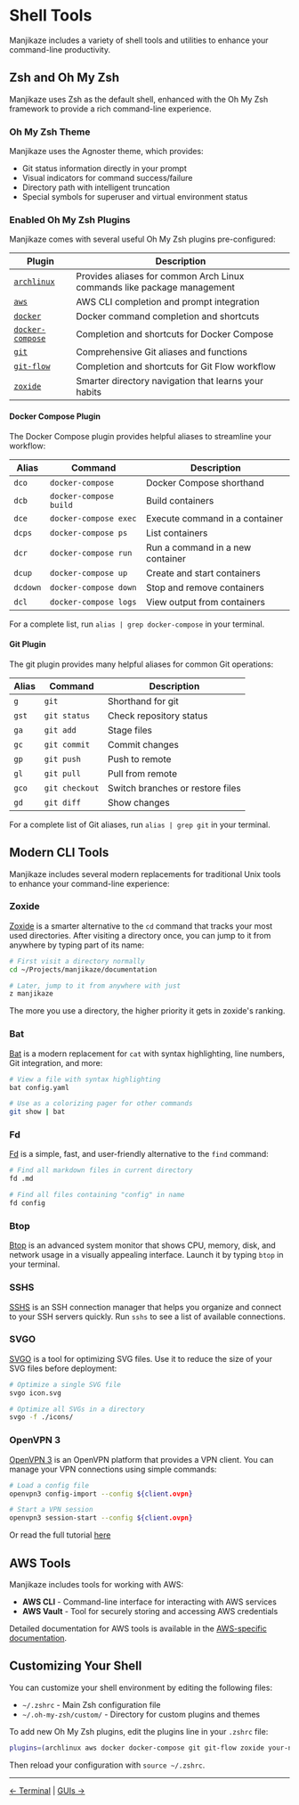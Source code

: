 # Shell Tools

Manjikaze includes a variety of shell tools and utilities to enhance your command-line productivity.

## Zsh and Oh My Zsh

Manjikaze uses Zsh as the default shell, enhanced with the Oh My Zsh framework to provide a rich command-line experience.

### Oh My Zsh Theme

Manjikaze uses the Agnoster theme, which provides:

-   Git status information directly in your prompt
-   Visual indicators for command success/failure
-   Directory path with intelligent truncation
-   Special symbols for superuser and virtual environment status

### Enabled Oh My Zsh Plugins

Manjikaze comes with several useful Oh My Zsh plugins pre-configured:

| Plugin                                                                                    | Description                                                             |
| ----------------------------------------------------------------------------------------- | ----------------------------------------------------------------------- |
| [`archlinux`](https://github.com/ohmyzsh/ohmyzsh/tree/master/plugins/archlinux)           | Provides aliases for common Arch Linux commands like package management |
| [`aws`](https://github.com/ohmyzsh/ohmyzsh/tree/master/plugins/aws)                       | AWS CLI completion and prompt integration                               |
| [`docker`](https://github.com/ohmyzsh/ohmyzsh/tree/master/plugins/docker)                 | Docker command completion and shortcuts                                 |
| [`docker-compose`](https://github.com/ohmyzsh/ohmyzsh/tree/master/plugins/docker-compose) | Completion and shortcuts for Docker Compose                             |
| [`git`](https://github.com/ohmyzsh/ohmyzsh/tree/master/plugins/git)                       | Comprehensive Git aliases and functions                                 |
| [`git-flow`](https://github.com/ohmyzsh/ohmyzsh/tree/master/plugins/git-flow)             | Completion and shortcuts for Git Flow workflow                          |
| [`zoxide`](https://github.com/ajeetdsouza/zoxide)                                         | Smarter directory navigation that learns your habits                    |

#### Docker Compose Plugin

The Docker Compose plugin provides helpful aliases to streamline your workflow:

| Alias    | Command                | Description                      |
| -------- | ---------------------- | -------------------------------- |
| `dco`    | `docker-compose`       | Docker Compose shorthand         |
| `dcb`    | `docker-compose build` | Build containers                 |
| `dce`    | `docker-compose exec`  | Execute command in a container   |
| `dcps`   | `docker-compose ps`    | List containers                  |
| `dcr`    | `docker-compose run`   | Run a command in a new container |
| `dcup`   | `docker-compose up`    | Create and start containers      |
| `dcdown` | `docker-compose down`  | Stop and remove containers       |
| `dcl`    | `docker-compose logs`  | View output from containers      |

For a complete list, run `alias | grep docker-compose` in your terminal.

#### Git Plugin

The git plugin provides many helpful aliases for common Git operations:

| Alias | Command        | Description                      |
| ----- | -------------- | -------------------------------- |
| `g`   | `git`          | Shorthand for git                |
| `gst` | `git status`   | Check repository status          |
| `ga`  | `git add`      | Stage files                      |
| `gc`  | `git commit`   | Commit changes                   |
| `gp`  | `git push`     | Push to remote                   |
| `gl`  | `git pull`     | Pull from remote                 |
| `gco` | `git checkout` | Switch branches or restore files |
| `gd`  | `git diff`     | Show changes                     |

For a complete list of Git aliases, run `alias | grep git` in your terminal.

## Modern CLI Tools

Manjikaze includes several modern replacements for traditional Unix tools to enhance your command-line experience:

### Zoxide

[Zoxide](https://github.com/ajeetdsouza/zoxide) is a smarter alternative to the `cd` command that tracks your most used directories. After visiting a directory once, you can jump to it from anywhere by typing part of its name:

```bash
# First visit a directory normally
cd ~/Projects/manjikaze/documentation

# Later, jump to it from anywhere with just
z manjikaze
```

The more you use a directory, the higher priority it gets in zoxide's ranking.

### Bat

[Bat](https://github.com/sharkdp/bat) is a modern replacement for `cat` with syntax highlighting, line numbers, Git integration, and more:

```bash
# View a file with syntax highlighting
bat config.yaml

# Use as a colorizing pager for other commands
git show | bat
```

### Fd

[Fd](https://github.com/sharkdp/fd) is a simple, fast, and user-friendly alternative to the `find` command:

```bash
# Find all markdown files in current directory
fd .md

# Find all files containing "config" in name
fd config
```

### Btop

[Btop](https://github.com/aristocratos/btop) is an advanced system monitor that shows CPU, memory, disk, and network usage in a visually appealing interface. Launch it by typing `btop` in your terminal.

### SSHS

[SSHS](https://github.com/quantumsheep/sshs) is an SSH connection manager that helps you organize and connect to your SSH servers quickly. Run `sshs` to see a list of available connections.

### SVGO

[SVGO](https://github.com/svg/svgo) is a tool for optimizing SVG files. Use it to reduce the size of your SVG files before deployment:

```bash
# Optimize a single SVG file
svgo icon.svg

# Optimize all SVGs in a directory
svgo -f ./icons/
```

### OpenVPN 3

[OpenVPN 3](https://codeberg.org/OpenVPN/openvpn3-linux) is an OpenVPN platform that provides a VPN client. You can manage your VPN connections using simple commands:

```bash
# Load a config file
openvpn3 config-import --config ${client.ovpn}

# Start a VPN session
openvpn3 session-start --config ${client.ovpn}
```

Or read the full tutorial [here](https://openvpn.net/as-docs/tutorials/tutorial--connect-with-linux.html)

## AWS Tools

Manjikaze includes tools for working with AWS:

-   **AWS CLI** - Command-line interface for interacting with AWS services
-   **AWS Vault** - Tool for securely storing and accessing AWS credentials

Detailed documentation for AWS tools is available in the [AWS-specific documentation](aws-tools.md).

## Customizing Your Shell

You can customize your shell environment by editing the following files:

-   `~/.zshrc` - Main Zsh configuration file
-   `~/.oh-my-zsh/custom/` - Directory for custom plugins and themes

To add new Oh My Zsh plugins, edit the plugins line in your `.zshrc` file:

```bash
plugins=(archlinux aws docker docker-compose git git-flow zoxide your-new-plugin)
```

Then reload your configuration with `source ~/.zshrc`.

---

[← Terminal](terminal.md) | [GUIs →](gui.md)
